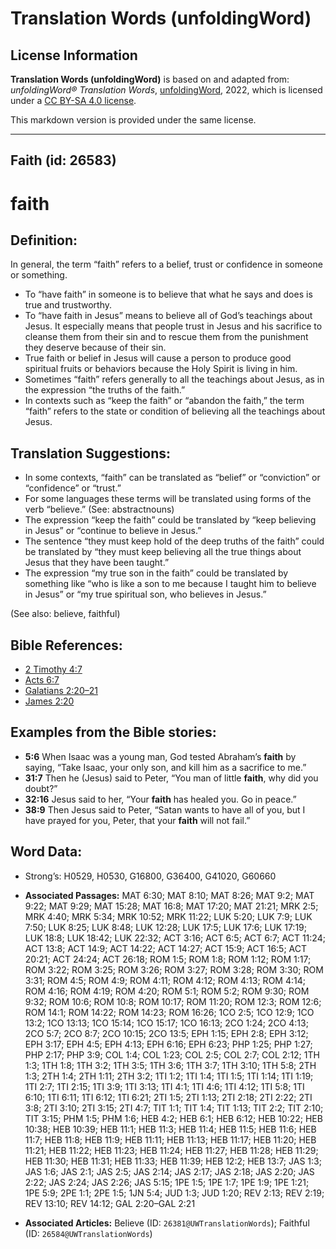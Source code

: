 # Translation Words (unfoldingWord)

## License Information

**Translation Words (unfoldingWord)** is based on and adapted from: _unfoldingWord® Translation Words_, [unfoldingWord](https://unfoldingword.org/utw), 2022, which is licensed under a [CC BY-SA 4.0 license](https://creativecommons.org/licenses/by-sa/4.0/legalcode.en).

This markdown version is provided under the same license.



--------------------------------

## Faith (id: 26583)

faith
=====

Definition:
-----------

In general, the term “faith” refers to a belief, trust or confidence in someone or something.

* To “have faith” in someone is to believe that what he says and does is true and trustworthy.
* To “have faith in Jesus” means to believe all of God’s teachings about Jesus. It especially means that people trust in Jesus and his sacrifice to cleanse them from their sin and to rescue them from the punishment they deserve because of their sin.
* True faith or belief in Jesus will cause a person to produce good spiritual fruits or behaviors because the Holy Spirit is living in him.
* Sometimes “faith” refers generally to all the teachings about Jesus, as in the expression “the truths of the faith.”
* In contexts such as “keep the faith” or “abandon the faith,” the term “faith” refers to the state or condition of believing all the teachings about Jesus.

Translation Suggestions:
------------------------

* In some contexts, “faith” can be translated as “belief” or “conviction” or “confidence” or “trust.”
* For some languages these terms will be translated using forms of the verb “believe.” (See: abstractnouns)
* The expression “keep the faith” could be translated by “keep believing in Jesus” or “continue to believe in Jesus.”
* The sentence “they must keep hold of the deep truths of the faith” could be translated by “they must keep believing all the true things about Jesus that they have been taught.”
* The expression “my true son in the faith” could be translated by something like “who is like a son to me because I taught him to believe in Jesus” or “my true spiritual son, who believes in Jesus.”

(See also: believe, faithful)

Bible References:
-----------------

* [2 Timothy 4:7](https://ref.ly/2Tim4:7)
* [Acts 6:7](https://ref.ly/Acts6:7)
* [Galatians 2:20–21](https://ref.ly/Gal2:20-Gal2:21)
* [James 2:20](https://ref.ly/Jas2:20)

Examples from the Bible stories:
--------------------------------

* **5:6** When Isaac was a young man, God tested Abraham’s **faith** by saying, “Take Isaac, your only son, and kill him as a sacrifice to me.”
* **31:7** Then he (Jesus) said to Peter, “You man of little **faith**, why did you doubt?”
* **32:16** Jesus said to her, “Your **faith** has healed you. Go in peace.”
* **38:9** Then Jesus said to Peter, “Satan wants to have all of you, but I have prayed for you, Peter, that your **faith** will not fail.”

Word Data:
----------

* Strong’s: H0529, H0530, G16800, G36400, G41020, G60660

* **Associated Passages:** MAT 6:30; MAT 8:10; MAT 8:26; MAT 9:2; MAT 9:22; MAT 9:29; MAT 15:28; MAT 16:8; MAT 17:20; MAT 21:21; MRK 2:5; MRK 4:40; MRK 5:34; MRK 10:52; MRK 11:22; LUK 5:20; LUK 7:9; LUK 7:50; LUK 8:25; LUK 8:48; LUK 12:28; LUK 17:5; LUK 17:6; LUK 17:19; LUK 18:8; LUK 18:42; LUK 22:32; ACT 3:16; ACT 6:5; ACT 6:7; ACT 11:24; ACT 13:8; ACT 14:9; ACT 14:22; ACT 14:27; ACT 15:9; ACT 16:5; ACT 20:21; ACT 24:24; ACT 26:18; ROM 1:5; ROM 1:8; ROM 1:12; ROM 1:17; ROM 3:22; ROM 3:25; ROM 3:26; ROM 3:27; ROM 3:28; ROM 3:30; ROM 3:31; ROM 4:5; ROM 4:9; ROM 4:11; ROM 4:12; ROM 4:13; ROM 4:14; ROM 4:16; ROM 4:19; ROM 4:20; ROM 5:1; ROM 5:2; ROM 9:30; ROM 9:32; ROM 10:6; ROM 10:8; ROM 10:17; ROM 11:20; ROM 12:3; ROM 12:6; ROM 14:1; ROM 14:22; ROM 14:23; ROM 16:26; 1CO 2:5; 1CO 12:9; 1CO 13:2; 1CO 13:13; 1CO 15:14; 1CO 15:17; 1CO 16:13; 2CO 1:24; 2CO 4:13; 2CO 5:7; 2CO 8:7; 2CO 10:15; 2CO 13:5; EPH 1:15; EPH 2:8; EPH 3:12; EPH 3:17; EPH 4:5; EPH 4:13; EPH 6:16; EPH 6:23; PHP 1:25; PHP 1:27; PHP 2:17; PHP 3:9; COL 1:4; COL 1:23; COL 2:5; COL 2:7; COL 2:12; 1TH 1:3; 1TH 1:8; 1TH 3:2; 1TH 3:5; 1TH 3:6; 1TH 3:7; 1TH 3:10; 1TH 5:8; 2TH 1:3; 2TH 1:4; 2TH 1:11; 2TH 3:2; 1TI 1:2; 1TI 1:4; 1TI 1:5; 1TI 1:14; 1TI 1:19; 1TI 2:7; 1TI 2:15; 1TI 3:9; 1TI 3:13; 1TI 4:1; 1TI 4:6; 1TI 4:12; 1TI 5:8; 1TI 6:10; 1TI 6:11; 1TI 6:12; 1TI 6:21; 2TI 1:5; 2TI 1:13; 2TI 2:18; 2TI 2:22; 2TI 3:8; 2TI 3:10; 2TI 3:15; 2TI 4:7; TIT 1:1; TIT 1:4; TIT 1:13; TIT 2:2; TIT 2:10; TIT 3:15; PHM 1:5; PHM 1:6; HEB 4:2; HEB 6:1; HEB 6:12; HEB 10:22; HEB 10:38; HEB 10:39; HEB 11:1; HEB 11:3; HEB 11:4; HEB 11:5; HEB 11:6; HEB 11:7; HEB 11:8; HEB 11:9; HEB 11:11; HEB 11:13; HEB 11:17; HEB 11:20; HEB 11:21; HEB 11:22; HEB 11:23; HEB 11:24; HEB 11:27; HEB 11:28; HEB 11:29; HEB 11:30; HEB 11:31; HEB 11:33; HEB 11:39; HEB 12:2; HEB 13:7; JAS 1:3; JAS 1:6; JAS 2:1; JAS 2:5; JAS 2:14; JAS 2:17; JAS 2:18; JAS 2:20; JAS 2:22; JAS 2:24; JAS 2:26; JAS 5:15; 1PE 1:5; 1PE 1:7; 1PE 1:9; 1PE 1:21; 1PE 5:9; 2PE 1:1; 2PE 1:5; 1JN 5:4; JUD 1:3; JUD 1:20; REV 2:13; REV 2:19; REV 13:10; REV 14:12; GAL 2:20–GAL 2:21
* **Associated Articles:** Believe (ID: `26381@UWTranslationWords`); Faithful (ID: `26584@UWTranslationWords`)


